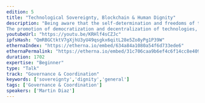 ```yaml
---
edition: 5
title: "Technological Sovereignty, Blockchain & Human Dignity"
description: "Being aware that the self-determination and freedoms of the peoples of the world will be increasingly linked to technological sovereignty and the preservation of ethnosphere. The Fourth Industrial Revolution challenges us to approach in a multidisciplinary manner the development of Artificial Intelligence, the Blockchain, Robotization and other disruptive technologies so that they are compatible with Human Dignity and Sustainable Development Goals (SDGs).
The promotion of democratization and decentralization of technologies, open source software, open data, web neutrality and the adoption of new technologies for the progress and preservation of the tangible and intangible resources of humanity is becoming increasingly necessary. A multidisciplinary response is needed to create pragmatic proposals on the adoption and implementation of the Block Chain in order to preserve human dignity and promote sustainable development.Work at the highest level to advocate the adoption of Blockchain for the preservation of Human Dignity. To adopt this and other emerging technologies, it is necessary to promote a more structured multidisciplinary process of intergenerational cooperation and knowledge management. We build bridges between academia, regulators, civil society and the private sector for the adoption of the Blockchain for the achievement of sustainable development goals and the preservation of ethnosphere."
youtubeUrl: "https://youtu.be/KRHlf4sCZJc"
ipfsHash: "QmRBGCtktV7gXjhU3yU49qsgkx6qitL28e5Zo8yPg1P39W"
ethernaIndex: "https://etherna.io/embed/634a84a1080a54f6d733ede6"
ethernaPermalink: "https://etherna.io/embed/31c706caa9b6ef4c6f14cc8e40901bea826a13ff66101e3eac42c533f35a5b60"
duration: 1702
expertise: "Beginner"
type: "Talk"
track: "Governance & Coordination"
keywords: ['sovereignty','dignity','general']
tags: ['Governance & Coordination']
speakers: ['Martin Diaz']
---
```

